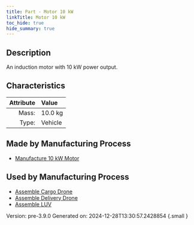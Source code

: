 ```yaml
---
title: Part - Motor 10 kW
linkTitle: Motor 10 kW
toc_hide: true
hide_summary: true
---
```


## Description
An induction motor with 10 kW power output.

## Characteristics

| Attribute      | Value |
|--------:|:------|
|Mass:|10.0 kg|
|Type:|Vehicle|

## Made by Manufacturing Process

- [Manufacture 10 kW Motor](/docs/definitions/process/manufacture-10-kw-motor)

## Used by Manufacturing Process

- [Assemble Cargo Drone](/docs/definitions/process/assemble-cargo-drone)
- [Assemble Delivery Drone](/docs/definitions/process/assemble-delivery-drone)
- [Assemble LUV](/docs/definitions/process/assemble-luv)


Version: pre-3.9.0 Generated on: 2024-12-28T13:30:57.2428854
{.small }

